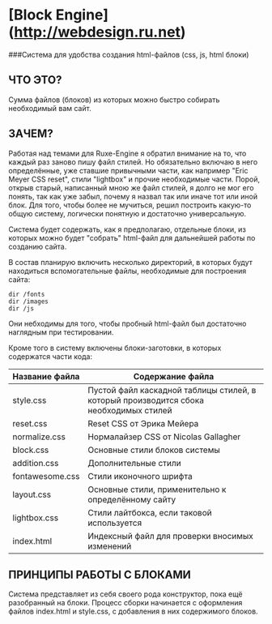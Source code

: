 [Block Engine] (http://webdesign.ru.net)
==============
###Система для удобства создания html-файлов (css, js, html блоки)

ЧТО ЭТО?
--------

Сумма файлов (блоков) из которых можно быстро собирать необходимый вам сайт.


ЗАЧЕМ?
------

Работая над темами для Ruxe-Engine я обратил внимание на то, что каждый раз заново пишу файл стилей. Но обязательно включаю в него определённые, уже ставшие привычными части, как например "Eric Meyer CSS reset", стили "lightbox" и прочие необходимые части. Порой, открыв старый, написанный мною же файл стилей, я долго не мог его понять, так как уже забыл, почему я назвал так или иначе тот или иной блок. Для того, чтобы более не мучиться, решил построить какую-то общую систему, логически понятную и достаточно универсальную.

Система будет содержать, как я предполагаю, отдельные блоки, из которых можно будет "собрать" html-файл для дальнейшей работы по созданию сайта.

В состав планирую включить несколько директорий, в которых будут находиться вспомогательные файлы, необходимые для построения сайта:

    dir /fonts
    dir /images
    dir /js

Они небходимы для того, чтобы пробный html-файл был достаточно наглядным при тестировании.

Кроме того в систему включены блоки-заготовки, в которых содержатся части кода:

Название файла  | Содержание файла
----------------|----------------------
style.css       | Пустой файл каскадной таблицы стилей, в который производится сбока необходимых стилей
reset.css       | Reset CSS от Эрика Мейера
normalize.css   | Нормалайзер CSS от Nicolas Gallagher
block.css       | Основные стили блоков системы
addition.css    | Дополнительные стили
fontawesome.css | Стили иконочного шрифта
layout.css      | Основные стили, применительно к определённому сайту
lightbox.css    | Стили лайтбокса, если таковой используется
index.html      | Индексный файл для проверки вносимых изменений

ПРИНЦИПЫ РАБОТЫ С БЛОКАМИ
-------------------------

Система представляет из себя своего рода конструктор, пока ещё разобранный на блоки. Процесс сборки начинается с оформления файлов index.html и style.css, с добавления в них содержимого блоков.

